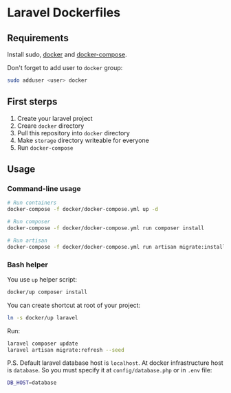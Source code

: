# Laravel Dockerfiles

## Requirements
Install sudo, [docker](https://docs.docker.com/engine/installation/) and [docker-compose](https://docs.docker.com/compose/install/).

Don't forget to add user to `docker` group:
```bash
sudo adduser <user> docker
```

## First sterps
1. Create your laravel project
2. Creare `docker` directory
3. Pull this repository into `docker` directory
4. Make `storage` directory writeable for everyone
5. Run `docker-compose`

## Usage
### Command-line usage
```bash
# Run containers
docker-compose -f docker/docker-compose.yml up -d

# Run composer
docker-compose -f docker/docker-compose.yml run composer install

# Run artisan
docker-compose -f docker/docker-compose.yml run artisan migrate:install
```

### Bash helper
You use `up` helper script:
```bash
docker/up composer install
```

You can create shortcut at root of your project:
```bash
ln -s docker/up laravel
```

Run:
```bash
laravel composer update
laravel artisan migrate:refresh --seed
```

P.S. Default laravel database host is `localhost`. At docker infrastructure host is `database`. 
So you must specify it at `config/database.php` or in `.env` file:
```bash
DB_HOST=database
```